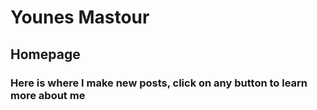 # Younes Mastour

## Homepage

### Here is where I make new posts, click on any button to learn more about me
